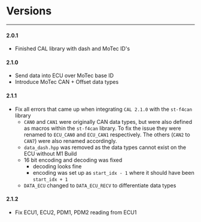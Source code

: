 # Versions
---
#### 2.0.1
 - Finished CAL library with dash and MoTec ID's

#### 2.1.0
 - Send data into ECU over MoTec base ID
 - Introduce MoTec CAN + Offset data types

#### 2.1.1
 - Fix all errors that came up when integrating `CAL 2.1.0` with the `st-f4can` library
    - `CAN0` and `CAN1` were originally CAN data types, but were also defined as macros within the `st-f4can` library. To fix the issue they were renamed to `ECU_CAN0` and `ECU_CAN1` respectively. The others (`CAN2` to `CAN7`) were also renamed accordingly.
    - `data_dash.hpp` was removed as the data types cannot exist on the ECU without M1 Build
    - 16 bit encoding and decoding was fixed
        - decoding looks fine
        - encoding was set up as `start_idx - 1` where it should have been `start_idx + 1`
    - `DATA_ECU` changed to `DATA_ECU_RECV` to differentiate data types
#### 2.1.2
 - Fix ECU1, ECU2, PDM1, PDM2 reading from ECU1